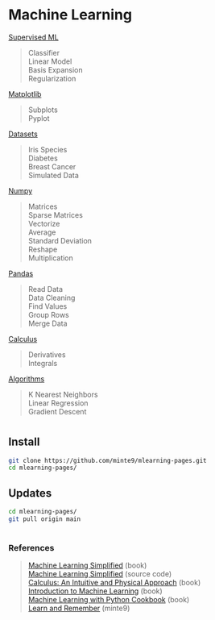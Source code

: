 # Machine Learning

[Supervised ML](./main/supervised-ml/)  
> Classifier  
> Linear Model  
> Basis Expansion  
> Regularization  

[Matplotlib](./main/matplotlib/)  
> Subplots  
> Pyplot  

[Datasets](./main/datasets/)  
> Iris Species  
> Diabetes  
> Breast Cancer  
> Simulated Data  

[Numpy](./main/numpy/)  
> Matrices  
> Sparse Matrices  
> Vectorize  
> Average  
> Standard Deviation  
> Reshape  
> Multiplication  

[Pandas](./main/pandas/)  
> Read Data  
> Data Cleaning  
> Find Values  
> Group Rows  
> Merge Data  

[Calculus](./main/calculus/)  
> Derivatives  
> Integrals  

[Algorithms](./main/algorithms/)  
> K Nearest Neighbors   
> Linear Regression  
> Gradient Descent  

#

## Install

~~~sh
git clone https://github.com/minte9/mlearning-pages.git
cd mlearning-pages/
~~~

## Updates

~~~sh
cd mlearning-pages/
git pull origin main
~~~

#

### References
> [Machine Learning Simplified](https://www.amazon.com/gp/product/B0B216KMM4) (book)  
> [Machine Learning Simplified](https://code.themlsbook.com/index.html) (source code)  
> [Calculus: An Intuitive and Physical Approach](https://www.amazon.com/gp/product/B00CB2MK6C) (book)   
> [Introduction to Machine Learning](https://www.amazon.com/gp/product/B01M0LNE8C) (book)  
> [Machine Learning with Python Cookbook](https://www.amazon.com/gp/product/B07BC3LFKT) (book)  
> [Learn and Remember](https://www.minte9.com/mlearning) (minte9)  